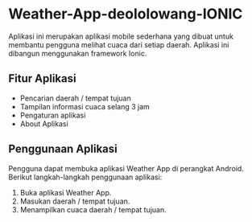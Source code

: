 # Weather-App-deololowang-IONIC

Aplikasi ini merupakan aplikasi mobile sederhana yang dibuat untuk membantu pengguna melihat cuaca dari setiap daerah. Aplikasi ini dibangun menggunakan framework Ionic.

## Fitur Aplikasi
- Pencarian daerah / tempat tujuan
- Tampilan informasi cuaca selang 3 jam
- Pengaturan aplikasi
- About Aplikasi

## Penggunaan Aplikasi
Pengguna dapat membuka aplikasi Weather App di perangkat Android. Berikut langkah-langkah penggunaan aplikasi:
1. Buka aplikasi Weather App.
2. Masukan daerah / tempat tujuan.
3. Menampilkan cuaca daerah / tempat tujuan.